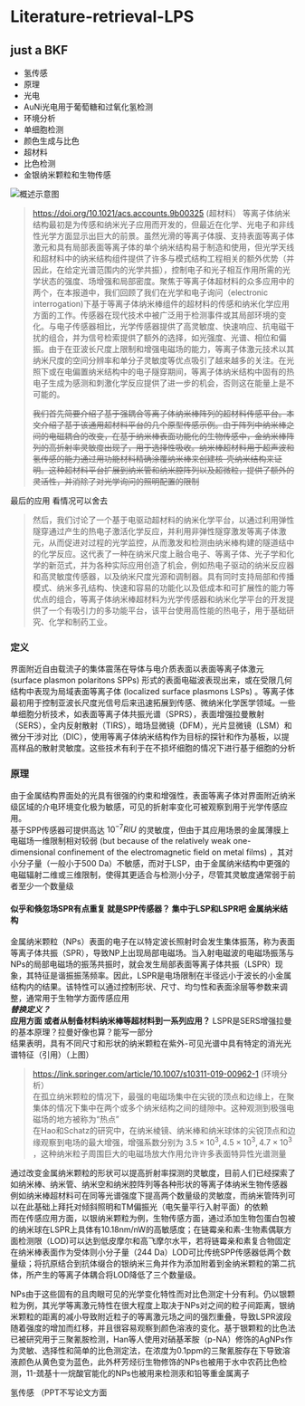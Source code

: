 # Literature-retrieval-LPS
## just a BKF
* 氢传感
* 原理
* 光电
* AuNi光电用于葡萄糖和过氧化氢检测  
* 环境分析  
* 单细胞检测 
* 颜色生成与比色 
* 超材料 
* 比色检测  
* 金银纳米颗粒和生物传感

![概述示意图](https://pubs.acs.org/cms/10.1021/acs.accounts.9b00325/asset/images/medium/ar9b00325_0008.gif"sa")
> https://doi.org/10.1021/acs.accounts.9b00325 (超材料）
> 等离子体纳米结构最初是为传感和纳米光子应用而开发的，但最近在化学、光电子和非线性光学方面显示出巨大的前景。虽然光滑的等离子体膜、支持表面等离子体激元和具有局部表面等离子体的单个纳米结构易于制造和使用，但光学天线和超材料中的纳米结构组件提供了许多与模式结构工程相关的额外优势（并因此，在给定光谱范围内的光学共振），控制电子和光子相互作用所需的光学状态的强度、场增强和局部密度。聚焦于等离子体超材料的众多应用中的两个，在本报道中，我们回顾了我们在光学和电子询问（electronic interrogation)下基于等离子体纳米棒组件的超材料的传感和纳米化学应用方面的工作。传感器在现代技术中被广泛用于检测事件或其局部环境的变化。与电子传感器相比，光学传感器提供了高灵敏度、快速响应、抗电磁干扰的组合，并为信号检索提供了额外的选择，如光强度、光谱、相位和偏振。由于在亚波长尺度上限制和增强电磁场的能力，等离子体激元技术以其纳米尺度的空间分辨率和单分子灵敏度等优点吸引了越来越多的关注。在光照下或在电偏置纳米结构中的电子隧穿期间，等离子体纳米结构中固有的热电子生成为感测和刺激化学反应提供了进一步的机会，否则这在能量上是不可能的。
>
> ~~我们首先简要介绍了基于强耦合等离子体纳米棒阵列的超材料传感平台。本文介绍了基于该通用超材料平台的几个原型传感示例。由于阵列中纳米棒之间的电磁耦合的改变，在基于纳米棒表面功能化的生物传感中，金纳米棒阵列的高折射率灵敏度出现了，用于选择性吸收。纳米棒超材料用于超声波和氢传感的能力通过用功能材料精确涂覆纳米棒来创建核-壳纳米结构来证明。这种超材料平台扩展到纳米管和纳米腔阵列以及超微粒，提供了额外的灵活性，并消除了对光学询问的照明配置的限制~~

最后的应用 看情况可以舍去 

> 然后，我们讨论了一个基于电驱动超材料的纳米化学平台，以通过利用弹性隧穿通过产生的热电子激活化学反应，并利用非弹性隧穿激发等离子体激元，从而促进对过程的光学监控，从而激发和检测由纳米棒构建的隧道结中的化学反应。这代表了一种在纳米尺度上融合电子、等离子体、光子学和化学的新范式，并为各种实际应用创造了机会，例如热电子驱动的纳米反应器和高灵敏度传感器，以及纳米尺度光源和调制器。具有同时支持局部和传播模式、纳米多孔结构、快速和容易的功能化以及低成本和可扩展性的能力等优点的组合，等离子体纳米棒超材料为光学传感器和纳米化学平台的开发提供了一个有吸引力的多功能平台，该平台使用高性能的热电子，用于基础研究、化学和制药工业。

### 定义
界面附近自由载流子的集体震荡在导体与电介质表面以表面等离子体激元 (surface plasmon polaritons SPPs) 形式的表面电磁波表现出来，或在受限几何结构中表现为局域表面等离子体 (localized surface plasmons LSPs) 。等离子体最初用于控制亚波长尺度光信号后来迅速拓展到传感、微纳米化学医学领域。一些单细胞分析技术，如表面等离子体共振光谱（SPRS），表面增强拉曼散射（SERS），全内反射散射（TIRS），暗场显微镜（DFM），光片显微镜（LSM）和微分干涉对比（DIC），使用等离子体纳米结构作为目标的探针和作为基板，以提高样品的散射灵敏度。这些技术有利于在不损坏细胞的情况下进行基于细胞的分析
### 原理
由于金属结构界面处的光具有很强的约束和增强性，表面等离子体对界面附近纳米级区域的介电环境变化极为敏感，可见的折射率变化可被观察到用于光学传感应用。  
基于SPP传感器可提供高达 $10^{-7} RIU$ 的灵敏度，但由于其应用场景的金属薄膜上电磁场一维限制相对较弱 (but because of the relatively weak one-dimensional confinement of the electromagnetic field on metal films) ，其对小分子量（一般小于500 Da）不敏感，而对于LSP，由于金属纳米结构中更强的电磁辐射二维或三维限制，使得其更适合与检测小分子，尽管其灵敏度通常弱于前者至少一个数量级
#### 似乎和倏忽场SPR有点重复 就是SPP传感器？ 集中于LSP和LSPR吧 金属纳米结构
金属纳米颗粒（NPs）表面的电子在以特定波长照射时会发生集体振荡，称为表面等离子体共振（SPR），导致NP上出现局部电磁场。当入射电磁波的电磁场振荡与NPs的局部电磁场的振荡共振时，就会发生局部表面等离子体共振（LSPR）现象，其特征是谐振振荡频率。因此，LSPR是电场限制在半径远小于波长的小金属结构内的结果。该特性可以通过控制形状、尺寸、均匀性和表面涂层等参数来调整，通常用于生物学方面传感应用  
***替换定义？***  
**应用方面  或者从制备材料纳米棒等超材料到一系列应用？** LSPR是SERS增强拉曼的基本原理？拉曼好像也算？能写一部分  
结果表明，具有不同尺寸和形状的纳米颗粒在紫外-可见光谱中具有特定的消光光谱特征（引用）（上图）
> https://link.springer.com/article/10.1007/s10311-019-00962-1 (环境分析）  
> 在孤立纳米颗粒的情况下，最强的电磁场集中在尖锐的顶点和边缘上，在聚集体的情况下集中在两个或多个纳米结构之间的缝隙中。这种观测到极强电磁场的地方被称为“热点”  
> 在Hao和Schatz的研究中，在纳米棱镜、纳米棒和纳米球体的尖锐顶点和边缘观察到电场的最大增强，增强系数分别为 $3.5\times 10^3, 4.5\times 10^3, 4.7\times 10^3$ ，这种纳米粒子周围巨大的电磁场放大作用允许许多表面特异性光谱测量  

通过改变金属纳米颗粒的形状可以提高折射率探测的灵敏度，⽬前人们已经探索了如纳米棒、纳米管、纳米空和纳米腔阵列等各种形状的等离⼦体纳米⽣物传感器
例如纳米棒超材料可在同等光谱强度下提高两个数量级的灵敏度，而纳米管阵列可以在此基础上拜托对倾斜照明和TM偏振光（电矢量平行入射平面）的依赖  
而在传感应用方面，以银纳米颗粒为例，生物传感方面，通过添加生物包蛋白包被的纳米球在LSPR上具体有10.18nm/nW的高敏感度；在链霉亲和素-生物素偶联方面检测限（LOD)可以达到低皮摩尔和高飞摩尔水平，若将链霉亲和素复合物固定在纳米棒表面作为受体则小分子量（244 Da）LOD可比传统SPP传感器低两个数量级；将抗原结合到抗体缀合的银纳米三角并作为添加附着到金纳米颗粒的第二抗体，所产生的等离子体耦合将LOD降低了三个数量级。

NPs由于这些固有的且肉眼可见的光学变化特性而对比色测定十分有利。仍以银颗粒为例，其光学等离激元特性在很大程度上取决于NPs对之间的粒子间距离，银纳米颗粒的距离的减小导致附近粒子的等离激元场之间的强烈重叠，导致LSPR波段随着强度的增加而红移，并且很容易观察到颜色溶液的变化。基于银颗粒的比色法已被研究用于三聚氰胺检测，Han等人使用对硝基苯胺（p-NA）修饰的AgNPs作为灵敏、选择性和简单的比色测定法，在浓度为0.1ppm的三聚氰胺存在下导致溶液颜色从黄色变为蓝色，此外杯芳烃衍生物修饰的NPs也被用于水中农药比色检测，11-巯基十一烷酸官能化的NPs也被用来检测汞和铅等重金属离子

氢传感 （PPT不写论文方面
